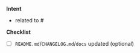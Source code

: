 **Intent**

- related to # 

**Checklist**

- [ ] `README.md`/`CHANGELOG.md`/`docs` updated (optional)
